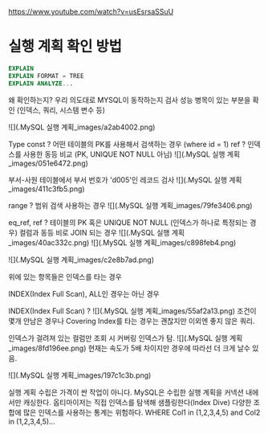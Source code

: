https://www.youtube.com/watch?v=usEsrsaSSuU

# 실행 계획 확인 방법

```SQL
EXPLAIN
EXPLAIN FORMAT = TREE
EXPLAIN ANALYZE...
```

왜 확인하는지?
우리 의도대로 MYSQL이 동작하는지 검사
성능 병목이 있는 부분을 확인 (인덱스, 쿼리, 시스템 변수 등)

![](.MySQL 실행 계획_images/a2ab4002.png)

Type 
const ?
어떤 테이블의 PK를 사용해서 검색하는 경우 (where id = 1)
ref ? 인덱스를 사용한 동등 비교 (PK, UNIQUE NOT NULL 아님)
![](.MySQL 실행 계획_images/051e6472.png)

부서-사원 테이블에서 부서 번호가 'd005'인 레코드 검사
![](.MySQL 실행 계획_images/411c3fb5.png)

range ?
범위 검색 사용하는 경우 
![](.MySQL 실행 계획_images/79fe3406.png)

eq_ref, ref ?
테이블의 PK 혹은 UNIQUE NOT NULL (인덱스가 하나로 특정되는 경우) 컬럼과 동등 비로 JOIN 되는 경우 
![](.MySQL 실행 계획_images/40ac332c.png)
![](.MySQL 실행 계획_images/c898feb4.png)

![](.MySQL 실행 계획_images/c2e8b7ad.png)

위에 있는 항목들은 인덱스를 타는 경우

INDEX(Index Full Scan), ALL인 경우는 아닌 경우

INDEX(Index Full Scan) ?
![](.MySQL 실행 계획_images/55af2a13.png)
조건이 몇개 안남은 경우나 Covering Index를 타는 경우는 괜찮지만 이외엔 좋지 않은 쿼리.

인덱스가 걸려져 있는 컬럼만 조회 시 커버링 인덱스가 탐.
![](.MySQL 실행 계획_images/8fd196ee.png)
현재는 속도가 5배 차이지만 경우에 따라선 더 크게 날수 있음.

![](.MySQL 실행 계획_images/197c1c3b.png)

실행 계획 수립은 가격이 싼 작업이 아니다.
MySQL은 수립한 실행 계획을 커넥션 내에서만 캐싱한다.
옵티마이저는 직접 인덱스를 탐색해 샘플링한다(Index Dive)
다양한 조합에 많은 인덱스를 사용하는 통계는 위험하다.
WHERE Col1 in (1,2,3,4,5) and Col2 in (1,2,3,4,5)...

